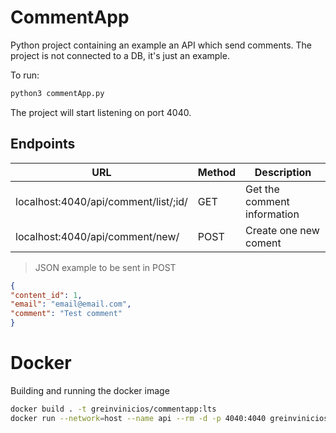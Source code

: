 
# CommentApp
Python project containing an example an API which send comments.
The project is not connected to a DB, it's just an example.

  To run:
```python
python3 commentApp.py
```
The project will start listening on port 4040.

## Endpoints
| URL | Method | Description |
| - | - | - |
| localhost:4040/api/comment/list/;id/ | GET | Get the comment information |
| localhost:4040/api/comment/new/ | POST | Create one new coment |

> JSON example to be sent in POST
```json
{
"content_id": 1,
"email": "email@email.com",
"comment": "Test comment"
}
```

# Docker
Building and running the docker image
```bash
docker build . -t greinvinicios/commentapp:lts
docker run --network=host --name api --rm -d -p 4040:4040 greinvinicios/commentapp:lts
```